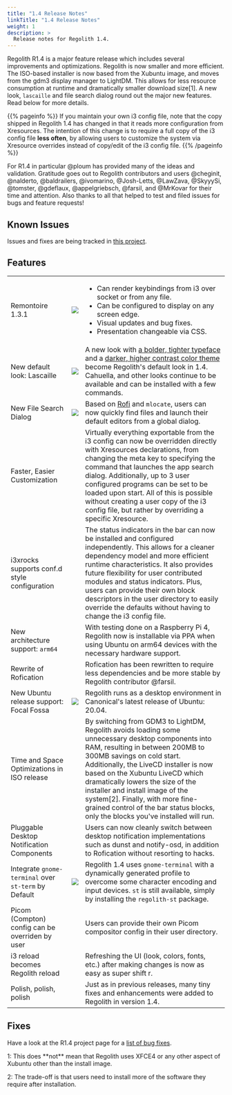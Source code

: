 ```yaml
---
title: "1.4 Release Notes"
linkTitle: "1.4 Release Notes"
weight: 1
description: >
  Release notes for Regolith 1.4.
---
```


Regolith R1.4 is a major feature release which includes several improvements and optimizations.  Regolith is now smaller and more efficient.  The ISO-based installer is now based from the Xubuntu image, and moves from the gdm3 display manager to LightDM.  This allows for less resource consumption at runtime and dramatically smaller download size[1]. A new look, `lascaille` and file search dialog round out the major new features.  Read below for more details.

{{% pageinfo %}}
If you maintain your own i3 config file, note that the copy shipped in Regolith 1.4 has changed in that it reads more configuration from Xresources.  The intention of this change is to require a full copy of the i3 config file <b>less often</b>, by allowing users to customize the system via Xresource overrides instead of copy/edit of the i3 config file.
{{% /pageinfo %}}

For R1.4 in particular @ploum has provided many of the ideas and validation.  Gratitude goes out to Regolith contributors and users @cheginit, @nalderto, @baldrailers, @ivomarino, @Josh-Letts, @LawZava, @SkyyySi, @tomster, @gdeflaux, @appelgriebsch, @farsil, and @MrKovar for their time and attention.  Also thanks to all that helped to test and filed issues for bugs and feature requests!

## Known Issues

Issues and fixes are being tracked in [this project](https://github.com/orgs/regolith-linux/projects/13).

## Features

<table class="table">
    <tbody>
        <tr>
            <td>Remontoire 1.3.1</td>
            <td><a href="../regolith-remontoire-screenshot-131.png"><img class="shadow" src="../regolith-remontoire-screenshot-131.png"/></a></td>
            <td>
            <ul>
            <li>Can render keybindings from i3 over socket or from any file.</li>
            <li>Can be configured to display on any screen edge.</li>
            <li>Visual updates and bug fixes.</li>
            <li>Presentation changeable via CSS.</li>
            </ul>
            </td>
        </tr>
        <tr>
            <td>New default look: Lascaille</td>
            <td><a href="../regolith-screenshot-lascaille.png"><img class="shadow" src="../regolith-screenshot-lascaille.png"/></a></td>
            <td>A new look with <a href="https://www.jetbrains.com/lp/mono/">a bolder, tighter typeface</a> and a <a href="https://github.com/ayu-theme/ayu-colors">darker, higher contrast color theme</a> become Regolith's default look in 1.4.  Cahuella, and other looks continue to be available and can be installed with a few commands.</td>
        </tr>
        <tr>
            <td>New File Search Dialog</td>
            <td><a href="../regolith-screenshot-file-search.png"><img class="shadow" src="../regolith-screenshot-file-search.png"/></a></td>
            <td>Based on <a href="https://github.com/davatorium/rofi-scripts/tree/master/rofi-finder">Rofi</a> and <code>mlocate</code>, users can now quickly find files and launch their default editors from a global dialog.</td>
        </tr>
        <tr>
            <td>Faster, Easier Customization</td>
            <td></td>
            <td>Virtually everything exportable from the i3 config can now be overridden directly with Xresources declarations, from changing the meta key to specifying the command that launches the app search dialog.  Additionally, up to 3 user configured programs can be set to be loaded upon start.  All of this is possible without creating a user copy of the i3 config file, but rather by overriding a specific Xresource.</td>
        </tr>
        <tr>
            <td>i3xrocks supports conf.d style configuration</td>
            <td></td>
            <td>The status indicators in the bar can now be installed and configured independently.  This allows for a cleaner dependency model and more efficient runtime characteristics. It also provides future flexibility for user contributed modules and status indicators.  Plus, users can provide their own block descriptors in the user directory to easily override the defaults without having to change the i3 config file.</td>
        </tr>
        <tr>
            <td>New architecture support: <code>arm64</code></td>
            <td></td>
            <td>With testing done on a Raspberry Pi 4, Regolith now is installable via PPA when using Ubuntu on arm64 devices with the necessary hardware support.</td>
        </tr>
        <tr>
            <td>Rewrite of Rofication</td>
            <td></td>
            <td>Rofication has been rewritten to require less dependencies and be more stable by Regolith contributor @farsil.</td>
        </tr>
        <tr>
            <td>New Ubuntu release support: Focal Fossa</td>
            <td><a href="../regolith-screenshot-focal.png"><img class="shadow" src="../regolith-screenshot-focal.png"/></a></td>
            <td>Regolith runs as a desktop environment in Canonical's latest release of Ubuntu: 20.04.</td>
        </tr>
        <tr>
            <td>Time and Space Optimizations in ISO release</td>
            <td></td>
            <td>By switching from GDM3 to LightDM, Regolith avoids loading some unnecessary desktop components into RAM, resulting in between 200MB to 300MB savings on cold start.  Additionally, the LiveCD installer is now based on the Xubuntu LiveCD which dramatically lowers the size of the installer and install image of the system[2].  Finally, with more fine-grained control of the bar status blocks, only the blocks you've installed will run.</td>
        </tr>
        <tr>
            <td>Pluggable Desktop Notification Components</td>
            <td></td>
            <td>Users can now cleanly switch between desktop notification implementations such as dunst and notify-osd, in addition to Rofication without resorting to hacks.</td>
        </tr>
        <tr>
            <td>Integrate <code>gnome-terminal</code> over <code>st-term</code> by Default</td>
            <td><a href="../regolith-screenshot-gnome-terminal.png"><img class="shadow" src="../regolith-screenshot-gnome-terminal.png"/></a></td>
            <td>Regolith 1.4 uses <code>gnome-terminal</code> with a dynamically generated profile to overcome some character encoding and input devices.  <code>st</code> is still available, simply by installing the <code>regolith-st</code> package.</td>
        </tr>
        <tr>
            <td>Picom (Compton) config can be overriden by user</td>
            <td></td>
            <td>Users can provide their own Picom compositor config in their user directory.</td>
        </tr>
        <tr>
            <td>i3 reload becomes Regolith reload</td>
            <td></td>
            <td>Refreshing the UI (look, colors, fonts, etc.) after making changes is now as easy as <span class="text-nowrap"><span class="badge badge-warning">super</span> <span class="badge badge-warning">shift</span> <span class="badge badge-warning">r</span></span>.</td>
        </tr>
        <tr>
            <td>Polish, polish, polish</td>
            <td></td>
            <td>Just as in previous releases, many tiny fixes and enhancements were added to Regolith in version 1.4.</td>
        </tr>
    </tbody>
</table>

## Fixes

Have a look at the R1.4 project page for a [list of bug fixes](https://github.com/orgs/regolith-linux/projects/11).


<p>1: This does **not** mean that Regolith uses XFCE4 or any other aspect of Xubuntu other than the install image.</p>
<p>2: The trade-off is that users need to install more of the software they require after installation.</p>